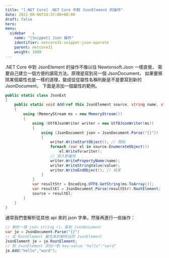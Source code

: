 ```yaml
---
title: "[.NET Core] .NET Core 中對 JsonElement 的操作"
date: 2021-08-06T14:37:00+08:00
draft: false
hero: 
menu:
  sidebar	:
    name: "[Snippet] Json 操作"
    identifier: netcore31-snippet-json-operate
    parent: netcore31
    weight: 1000
---
```

.NET Core 中對 JsonElement 的操作不像以往 Newtonsoft.Json 一樣直覺，
需要自己建立一個方便的讀寫方法，原理是寫到另一個 JsonDocument，
如果要移除某個屬性也是一樣的道理，變成從從屬性名稱判斷是不是要寫到新的 JsonDocument，
下面是添加一個屬性的範例。
```c#
public static class JsonExt
{
	public static void Add(ref this JsonElement source, string name, string value)
	{
		using (MemoryStream ms = new MemoryStream())
		{
			using (Utf8JsonWriter writer = new Utf8JsonWriter(ms))
			{
				using (JsonDocument json = JsonDocument.Parse("{}"))
				{
					writer.WriteStartObject(); // 開始
					foreach (var el in source.EnumerateObject())
						el.WriteTo(writer);
					// 寫入新屬性
					writer.WritePropertyName(name);
					writer.WriteStringValue(value);
					writer.WriteEndObject(); // 結束
				}
			}
			var resultStr = Encoding.UTF8.GetString(ms.ToArray());
			var resultEl = JsonDocument.Parse(resultStr).RootElement;
			source = resultEl;
		}
	}
}
```
通常我們會解析從其他 api 來的 json 字串，然後再進行一些操作：
```c#
// 解析一個 json string ()，拿到 JsonDocument
var jo = JsonDocument.Parse("{}") 
// 從 RootElement 屬性拿到解析出的 JsonElement 
JsonElement je = jo.RootElement;
// 對 JsonElement 添加一對 key-value "hello":"word"
je.Add("hello","word"); 
```